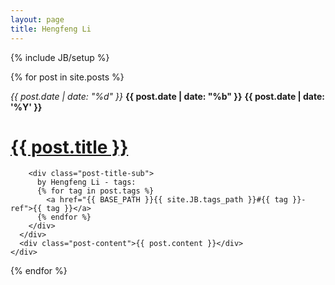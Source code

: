 ```yaml
---
layout: page
title: Hengfeng Li
---
```

{% include JB/setup %}


<!--
Read [Jekyll Quick Start](http://jekyllbootstrap.com/usage/jekyll-quick-start.html)

Complete usage and documentation available at: [Jekyll Bootstrap](http://jekyllbootstrap.com) -->

<!--
The theme should reference these variables whenever needed.

## Sample Posts

This blog contains sample posts which help stage pages and blog data.
When you don't need the samples anymore just delete the `_posts/core-samples` folder.

    $ rm -rf _posts/core-samples

Here's a sample "posts list".
-->

<div class="posts">
  {% for post in site.posts %}
    <div class="post-item">
      <div class="post-meta">
        <p class="date">
          <em>{{ post.date | date: "%d" }}</em>
          <strong>{{ post.date | date: "%b" }}</strong>
          <strong>{{ post.date | date: '%Y' }}</strong>
        </p>
      </div>
      <div class="post-title">
        <h1><a href="{{ BASE_PATH }}{{ post.url }}">{{ post.title }}</a></h1>

        <div class="post-title-sub">
          by Hengfeng Li - tags: 
          {% for tag in post.tags %} 
            <a href="{{ BASE_PATH }}{{ site.JB.tags_path }}#{{ tag }}-ref">{{ tag }}</a>
          {% endfor %}
        </div>
      </div>
      <div class="post-content">{{ post.content }}</div>
    </div>
  {% endfor %}
</div>
<!-- <ul class="posts">
  {% for post in site.posts %}
    <li class="post-item">
      <span>{{ post.date | date_to_string }}</span> &raquo; 
      <a href="{{ BASE_PATH }}{{ post.url }}">{{ post.title }}</a>

      {{ post.content }}
    </li>
  {% endfor %}
</ul>
-->

